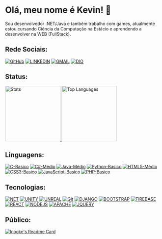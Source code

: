 # Olá, meu nome é Kevin! 👋

Sou desenvolvedor .NET/Java e também trabalho com games, atualmente estou cursando Ciência da Computação na Estácio e aprendendo a desenvolver na WEB (FullStack).

## Rede Sociais:
[![GitHub](https://img.shields.io/badge/github-%23121011.svg?style=for-the-badge&logo=github&logoColor=white)](https://github.com/klooke)
[![LINKEDIN](https://img.shields.io/badge/linkedin-%230077B5.svg?style=for-the-badge&logo=linkedin&logoColor=white)](https://www.linkedin.com/in/kevin-oliveira-damasceno-41babb215/)
[![GMAIL](https://img.shields.io/badge/Gmail-D14836?style=for-the-badge&logo=gmail&logoColor=white)](mailto:klooke2013@gmail.com)
[![DIO](https://img.shields.io/badge/-Perfil%20DIO-09f?style=for-the-badge)](https://web.dio.me/users/klooke2013?tab=skills)

## Status:
<div align="left">
  <a href="#">
      <img height="180em" alt="Stats" src="https://github-readme-stats-ddj8eakll-klooke.vercel.app/api?username=klooke&theme=dark&show_icons=true&hide_border=true&include_all_commits=true" />
      <img height="180em" alt="Top Languages" src="https://github-readme-stats-ddj8eakll-klooke.vercel.app/api/top-langs/?username=klooke&theme=dark&show_icons=true&hide_border=true&layout=compact&hide_title=true&size_weight=0.5&count_weight=0.5" />
  </a>
</div>

## Linguagens:
[![C-Basico](https://img.shields.io/badge/c-%2300599C.svg?style=for-the-badge&logo=c&logoColor=white)](#)
[![C#-Médio](https://img.shields.io/badge/c%23-%23239120.svg?style=for-the-badge&logo=c-sharp&logoColor=white)](#)
[![Java-Médio](https://img.shields.io/badge/java-%23ED8B00.svg?style=for-the-badge&logo=openjdk&logoColor=white)](#)
[![Python-Basico](https://img.shields.io/badge/python-3670A0?style=for-the-badge&logo=python&logoColor=ffdd54)](#)
[![HTML5-Médio](https://img.shields.io/badge/html5-%23E34F26.svg?style=for-the-badge&logo=html5&logoColor=white)](#)
[![CSS3-Basico](https://img.shields.io/badge/css3-%231572B6.svg?style=for-the-badge&logo=css3&logoColor=white)](#)
[![JavaScript-Basico](https://img.shields.io/badge/javascript-%23323330.svg?style=for-the-badge&logo=javascript&logoColor=%23F7DF1E)](#)
[![PHP-Basico](https://img.shields.io/badge/php-%23777BB4.svg?style=for-the-badge&logo=php&logoColor=white)](#)

## Tecnologias:
[![NET](https://img.shields.io/badge/.NET-512BD4?style=for-the-badge&logo=dotnet&logoColor=white)](#)
[![UNITY](https://img.shields.io/badge/Unity-100000?style=for-the-badge&logo=unity&logoColor=white)](#)
[![UNREAL](https://img.shields.io/badge/-Unreal%20Engine-313131?style=for-the-badge&logo=unreal-engine&logoColor=white)](#)
[![Git](https://img.shields.io/badge/git-%23F05033.svg?style=for-the-badge&logo=git&logoColor=white)](#)
[![DJANGO](https://img.shields.io/badge/Django-092E20?style=for-the-badge&logo=django&logoColor=green)](#)
[![BOOTSTRAP](https://img.shields.io/badge/Bootstrap-563D7C?style=for-the-badge&logo=bootstrap&logoColor=white)](#)
[![FIREBASE](https://img.shields.io/badge/firebase-ffca28?style=for-the-badge&logo=firebase&logoColor=black)](#)
[![REACT](https://img.shields.io/badge/React-20232A?style=for-the-badge&logo=react&logoColor=61DAFB)](#)
[![NODEJS](https://img.shields.io/badge/Node.js-339933?style=for-the-badge&logo=nodedotjs&logoColor=white)](#)
[![APACHE](https://img.shields.io/badge/Apache-D22128?style=for-the-badge&logo=Apache&logoColor=white)](#)
[![JQUERY](https://img.shields.io/badge/jQuery-0769AD?style=for-the-badge&logo=jquery&logoColor=white)](#)
<br />

## Público:
[![klooke's Readme Card](https://github-readme-stats-ddj8eakll-klooke.vercel.app/api/pin/?username=klooke&repo=tiktok-clone&theme=dark)](https://github.com/klooke/tiktok-clone)
